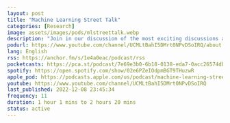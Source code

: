 ```yaml
---
layout: post
title: "Machine Learning Street Tal‪k‬"
categories: [Research]
image: assets/images/pods/mlstreettalk.webp
description: "Join in our discussion of the most exciting discussions around the latest and greatest in Machine Learning and Artificial Intelligence! This is quite a technical podcast where we interview authors of ML research papers and discuss topics such as AI Ethics and ML DevOps."
podurl: https://www.youtube.com/channel/UCMLtBahI5DMrt0NPvDSoIRQ/about
lang: English
rss: https://anchor.fm/s/1e4a0eac/podcast/rss
pocketcasts: https://pca.st/podcast/7e69e3b0-6b18-0138-eda7-0acc26574db2
spotify: https://open.spotify.com/show/02e6PZeIOdpmBGT9THuzwR
apple_pod: https://podcasts.apple.com/us/podcast/machine-learning-street-talk/id1510472996
youtube: https://www.youtube.com/channel/UCMLtBahI5DMrt0NPvDSoIRQ
last_published: 2022-12-08 23:45:34
frequency: 11
duration: 1 hour 1 mins to 2 hours 20 mins
status: active
---
```

